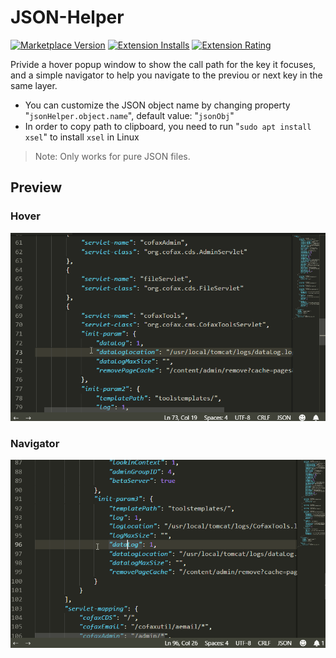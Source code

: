 # JSON-Helper

[![Marketplace Version](https://vsmarketplacebadge.apphb.com/version-short/zhoufeng.json-helper.svg)](https://marketplace.visualstudio.com/items?itemName=zhoufeng.json-helper) [![Extension Installs](https://vsmarketplacebadge.apphb.com/installs/zhoufeng.json-helper.svg)](https://marketplace.visualstudio.com/items?itemName=zhoufeng.json-helper) [![Extension Rating](https://vsmarketplacebadge.apphb.com/rating/zhoufeng.json-helper.svg)](https://marketplace.visualstudio.com/items?itemName=zhoufeng.json-helper)

Privide a hover popup window to show the call path for the key it focuses, and a simple navigator to help you navigate to the previou or next key in the same layer.

- You can customize the JSON object name by changing property "`jsonHelper.object.name`", default value: "`jsonObj`"
- In order to copy path to clipboard, you need to run "`sudo apt install xsel`" to install `xsel` in Linux

> Note: Only works for pure JSON files.

## Preview

### Hover

![avatar](./imgs/JSON-Helper.gif)

### Navigator

![avatar](./imgs/JSON-Helper-Nav.gif)
